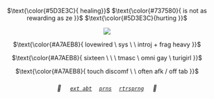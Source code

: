 <div align="center">
  
  $\text{\color{#5D3E3C}{ healing}}$ $\text{\color{#737580}{ is not as rewarding as ze }}$ $\text{\color{#5D3E3C}{hurting }}$

  [![](https://i.postimg.cc/QNkDWPMy/ezgif-6-6984f28ddc.webp)](https://www.tumblr.com/strawberrysnipes/742945118883020800/heavymedic-rentry-graphics?source=share)

 $\text{\color{#A7AEB8}{ lovewired \ sys \ \ introj + frag heavy }}$

 $\text{\color{#A7AEB8}{ sixteen \ \ \ tmasc \ omni gay \ turigirl }}$

 $\text{\color{#A7AEB8}{ touch discomf \ \ often afk / off tab }}$

###### 🥩 ㅤ [`ext abt`](https://bundlrs.cc/artists) ㅤ[`prns`](https://pronouns.cc/@malewife) ㅤ[`rtrsprng`](https://retrospring.net/@benry) ㅤ 🥤
 
</div>
